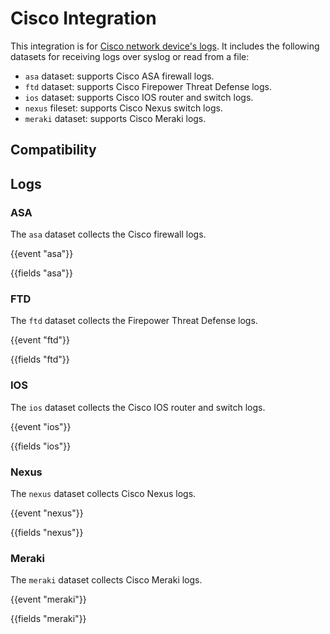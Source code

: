 # Cisco Integration

This integration is for [Cisco network device's logs](https://developer.cisco.com/docs/). It includes the following
datasets for receiving logs over syslog or read from a file:

- `asa` dataset: supports Cisco ASA firewall logs.
- `ftd` dataset: supports Cisco Firepower Threat Defense logs.
- `ios` dataset: supports Cisco IOS router and switch logs.
- `nexus` fileset: supports Cisco Nexus switch logs.
- `meraki` dataset: supports Cisco Meraki logs.

## Compatibility

## Logs

### ASA

The `asa` dataset collects the Cisco firewall logs.

{{event "asa"}}

{{fields "asa"}}

### FTD

The `ftd` dataset collects the Firepower Threat Defense logs.

{{event "ftd"}}

{{fields "ftd"}}

### IOS

The `ios` dataset collects the Cisco IOS router and switch logs.

{{event "ios"}}

{{fields "ios"}}

### Nexus

The `nexus` dataset collects Cisco Nexus logs.

{{event "nexus"}}

{{fields "nexus"}}

### Meraki

The `meraki` dataset collects Cisco Meraki logs.

{{event "meraki"}}

{{fields "meraki"}}
